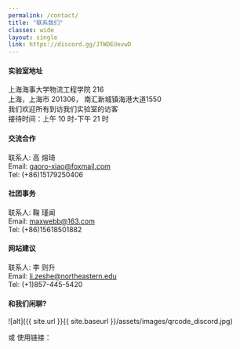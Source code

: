 ```yaml
---
permalink: /contact/
title: "联系我们"
classes: wide
layout: single
link: https://discord.gg/JTWDEUevwD
---
```

#### 实验室地址
上海海事大学物流工程学院 216 <br>
上海，上海市 201306， 南汇新城镇海港大道1550 <br>
我们欢迎所有到访我们实验室的访客 <br>
接待时间：上午 10 时-下午 21 时 <br>
#### 交流合作
联系人: 高 熔琦<br>
Email: gaoro-xiao@foxmail.com<br>
Tel: (+86)15179250406<br>
#### 社团事务
联系人:  鞠 瑾闻<br>
Email: maxwebb@163.com<br>
Tel: (+86)15618501882<br>
#### 网站建议
联系人: 李 则升<br>
Email: li.zeshe@northeastern.edu<br>
Tel: (+1)857-445-5420<br>
#### 和我们闲聊?
![alt]({{ site.url }}{{ site.baseurl }}/assets/images/qrcode_discord.jpg)

或 使用链接：